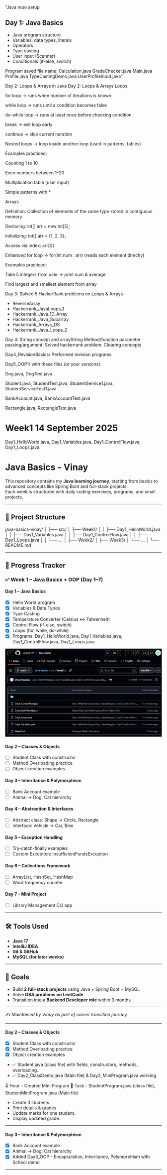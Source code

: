 
"Java repo setup
## Day 1: Java Basics
- Java program structure
- Variables, data types, literals
- Operators
- Type casting
- User input (Scanner)
- Conditionals (if-else, switch)

Program saved file name:
Calculation.java
GradeChecker.java
Main.java
Profile.java
TypeCastingDemo.java
UserProfileInput.java" 

Day 2: Loops & Arrays in Java
Day 2: Loops & Arrays
Loops

for loop → runs when number of iterations is known

while loop → runs until a condition becomes false

do-while loop → runs at least once before checking condition

break → exit loop early

continue → skip current iteration

Nested loops → loop inside another loop (used in patterns, tables)

Examples practiced:

Counting 1 to 10

Even numbers between 1–20

Multiplication table (user input)

Simple patterns with *

Arrays

Definition: Collection of elements of the same type stored in contiguous memory

Declaring: int[] arr = new int[5];

Initializing: int[] arr = {1, 2, 3};

Access via index: arr[0]

Enhanced for loop → for(int num : arr) (reads each element directly)

Examples practiced:

Take 5 integers from user → print sum & average

Find largest and smallest element from array

Day 3: Solved 5 HackerRank problems on Loops & Arrays

- ReverseArray
- Hackerrank_JavaLoops_1
- Hackerrank_Java_1D_Array
- Hackerrank_Java_Subarray
- Hackerrank_Arrays_DS
- Hackerrank_Java_Loops_2

Day 4: String concept and arrayString
Method/function parameter passing/argument.
Solved hackerrank problem.
Clearing concepts

Day4_RevisionBasics/ Performed revision programs

Day5_OOP1/ with these files (or your versions):

Dog.java, DogTest.java

Student.java, StudentTest.java, StudentService1.java, StudentServiceTest1.java

BankAccount.java, BankAccountTest.java

Rectangle.java, RectangleTest.java


# Week1 14 September 2025

Day1_HelloWorld.java, Day1_Variables.java, Day1_ControlFlow.java, Day1_Loops.java

# Java Basics - Vinay

This repository contains my **Java learning journey**, starting from basics to advanced concepts like Spring Boot and full-stack projects.  
Each week is structured with daily coding exercises, programs, and small projects.  

---

## 📂 Project Structure

java-basics-vinay/
│
├── src/
│ ├── Week1/
│ │ ├── Day1_HelloWorld.java
│ │ ├── Day1_Variables.java
│ │ ├── Day1_ControlFlow.java
│ │ ├── Day1_Loops.java
│ │ └── ...
│ ├── Week2/
│ ├── Week3/
│ └── ...
│
└── README.md


---

## 📅 Progress Tracker

### ✅ Week 1 – Java Basics + OOP (Day 1–7)

#### Day 1 – Java Basics
- [x] Hello World program  
- [x] Variables & Data Types  
- [x] Type Casting  
- [x] Temperature Converter (Celsius ↔ Fahrenheit)  
- [x] Control Flow (if-else, switch)  
- [x] Loops (for, while, do-while)  
- [x] Programs: Day1_HelloWorld.java, Day1_Variables.java, Day1_ControlFlow.java, Day1_Loops.java  

![alt text](image.png)

#### Day 2 – Classes & Objects  
- [ ] Student Class with constructor  
- [ ] Method Overloading practice  
- [ ] Object creation examples  

#### Day 3 – Inheritance & Polymorphism  
- [ ] Bank Account example  
- [ ] Animal → Dog, Cat hierarchy  

#### Day 4 – Abstraction & Interfaces  
- [ ] Abstract class: Shape → Circle, Rectangle  
- [ ] Interface: Vehicle → Car, Bike  

#### Day 5 – Exception Handling  
- [ ] Try-catch-finally examples  
- [ ] Custom Exception: InsufficientFundsException  

#### Day 6 – Collections Framework  
- [ ] ArrayList, HashSet, HashMap  
- [ ] Word frequency counter  

#### Day 7 – Mini Project  
- [ ] Library Management CLI app  

---

## 🛠 Tools Used
- **Java 17**  
- **IntelliJ IDEA**  
- **Git & GitHub**  
- **MySQL (for later weeks)**  

---

## 🚀 Goals
- Build **2 full-stack projects** using Java + Spring Boot + MySQL  
- Solve **DSA problems on LeetCode**  
- Transition into a **Backend Developer role** within 3 months  

---

✍️ *Maintained by Vinay as part of career transition journey.*

---

#### Day 2 – Classes & Objects  
- [x] Student Class with constructor  
- [x] Method Overloading practice  
- [x] Object creation examples 

- ✅ Student.java (class file) with fields, constructors, methods, overloading.
- ✅ Day2_ClassDemo.java (Main file) & Day2_MiniProgram.java working.

⏳ Hour – Created Mini Program
🔹 Task - StudentProgram.java (class file), StudentMiniProgram.java (Main file)
- Create 3 students.
- Print details & grades.
- Update marks for one student.
- Display updated grade.

---

#### Day 3 – Inheritance & Polymorphism  
- [x] Bank Account example  
- [x] Animal → Dog, Cat hierarchy  
- [x] Added Day3_OOP - Encapsulation, Inheritance, Polymorphism with School demo

---